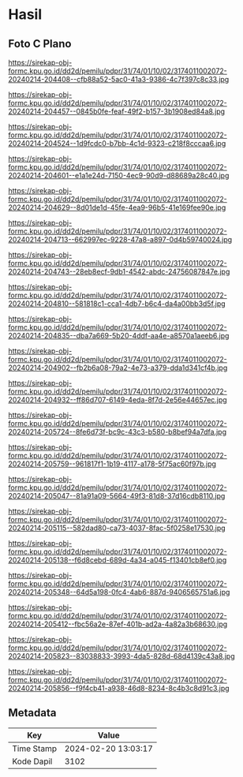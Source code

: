 # Hasil

## Foto C Plano

https://sirekap-obj-formc.kpu.go.id/dd2d/pemilu/pdpr/31/74/01/10/02/3174011002072-20240214-204408--cfb88a52-5ac0-41a3-9386-4c7f397c8c33.jpg

https://sirekap-obj-formc.kpu.go.id/dd2d/pemilu/pdpr/31/74/01/10/02/3174011002072-20240214-204457--0845b0fe-feaf-49f2-b157-3b1908ed84a8.jpg

https://sirekap-obj-formc.kpu.go.id/dd2d/pemilu/pdpr/31/74/01/10/02/3174011002072-20240214-204524--1d9fcdc0-b7bb-4c1d-9323-c218f8cccaa6.jpg

https://sirekap-obj-formc.kpu.go.id/dd2d/pemilu/pdpr/31/74/01/10/02/3174011002072-20240214-204601--e1a1e24d-7150-4ec9-90d9-d88689a28c40.jpg

https://sirekap-obj-formc.kpu.go.id/dd2d/pemilu/pdpr/31/74/01/10/02/3174011002072-20240214-204629--8d01de1d-45fe-4ea9-96b5-41e169fee90e.jpg

https://sirekap-obj-formc.kpu.go.id/dd2d/pemilu/pdpr/31/74/01/10/02/3174011002072-20240214-204713--662997ec-9228-47a8-a897-0d4b59740024.jpg

https://sirekap-obj-formc.kpu.go.id/dd2d/pemilu/pdpr/31/74/01/10/02/3174011002072-20240214-204743--28eb8ecf-9db1-4542-abdc-24756087847e.jpg

https://sirekap-obj-formc.kpu.go.id/dd2d/pemilu/pdpr/31/74/01/10/02/3174011002072-20240214-204810--581818c1-cca1-4db7-b6c4-da4a00bb3d5f.jpg

https://sirekap-obj-formc.kpu.go.id/dd2d/pemilu/pdpr/31/74/01/10/02/3174011002072-20240214-204835--dba7a669-5b20-4ddf-aa4e-a8570a1aeeb6.jpg

https://sirekap-obj-formc.kpu.go.id/dd2d/pemilu/pdpr/31/74/01/10/02/3174011002072-20240214-204902--fb2b6a08-79a2-4e73-a379-dda1d341cf4b.jpg

https://sirekap-obj-formc.kpu.go.id/dd2d/pemilu/pdpr/31/74/01/10/02/3174011002072-20240214-204932--ff86d707-6149-4eda-8f7d-2e56e44657ec.jpg

https://sirekap-obj-formc.kpu.go.id/dd2d/pemilu/pdpr/31/74/01/10/02/3174011002072-20240214-205724--8fe6d73f-bc9c-43c3-b580-b8bef94a7dfa.jpg

https://sirekap-obj-formc.kpu.go.id/dd2d/pemilu/pdpr/31/74/01/10/02/3174011002072-20240214-205759--961817f1-1b19-4117-a178-5f75ac60f97b.jpg

https://sirekap-obj-formc.kpu.go.id/dd2d/pemilu/pdpr/31/74/01/10/02/3174011002072-20240214-205047--81a91a09-5664-49f3-81d8-37d16cdb8110.jpg

https://sirekap-obj-formc.kpu.go.id/dd2d/pemilu/pdpr/31/74/01/10/02/3174011002072-20240214-205115--582dad80-ca73-4037-8fac-5f0258e17530.jpg

https://sirekap-obj-formc.kpu.go.id/dd2d/pemilu/pdpr/31/74/01/10/02/3174011002072-20240214-205138--f6d8cebd-689d-4a34-a045-f13401cb8ef0.jpg

https://sirekap-obj-formc.kpu.go.id/dd2d/pemilu/pdpr/31/74/01/10/02/3174011002072-20240214-205348--64d5a198-0fc4-4ab6-887d-9406565751a6.jpg

https://sirekap-obj-formc.kpu.go.id/dd2d/pemilu/pdpr/31/74/01/10/02/3174011002072-20240214-205412--fbc56a2e-87ef-401b-ad2a-4a82a3b68630.jpg

https://sirekap-obj-formc.kpu.go.id/dd2d/pemilu/pdpr/31/74/01/10/02/3174011002072-20240214-205823--83038833-3993-4da5-828d-68d4139c43a8.jpg

https://sirekap-obj-formc.kpu.go.id/dd2d/pemilu/pdpr/31/74/01/10/02/3174011002072-20240214-205856--f9f4cb41-a938-46d8-8234-8c4b3c8d91c3.jpg


## Metadata

| Key        | Value               |
| ---------- | ------------------- |
| Time Stamp | 2024-02-20 13:03:17 |
| Kode Dapil | 3102                |



